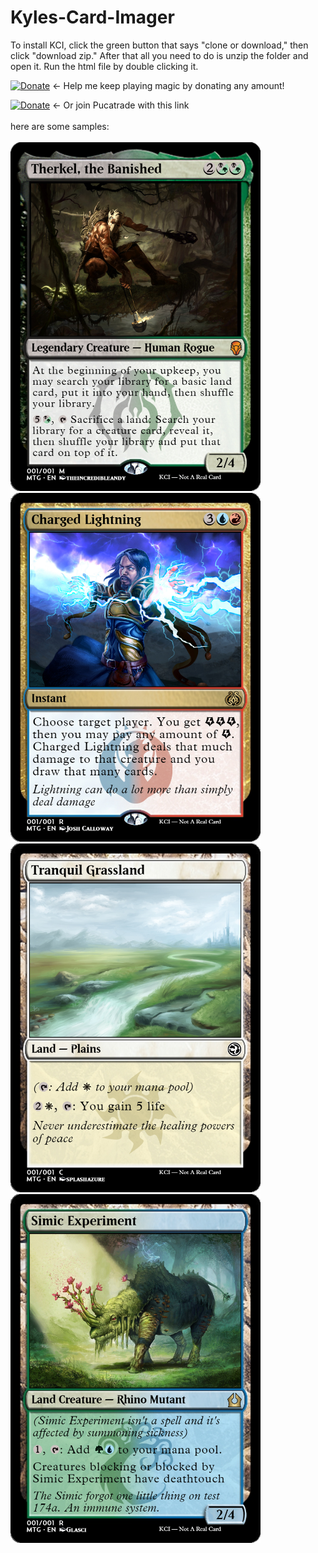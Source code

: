 # Kyles-Card-Imager
To install KCI, click the green button that says "clone or download," then click "download zip." After that all you need to do is unzip the folder and open it. Run the html file by double clicking it.


[![Donate](https://img.shields.io/badge/Donate-PayPal-blue.svg?longCache=true&style=popout)](https://www.paypal.me/kyleburtondonate
) ← Help me keep playing magic by donating any amount!


[![Donate](https://img.shields.io/badge/Join-PucaTrade-purple.svg?longCache=true&style=popout)](https://pucatrade.com/invite/gift/186748) ← Or join Pucatrade with this link
<br><br>
here are some samples:
<br><br>
<img src="sampleCards/sample-card-1.png" alt="Sample image" width="400">
<img src="sampleCards/sample-card-2.png" alt="Sample image" width="400">
<img src="sampleCards/sample-card-3.png" alt="Sample image" width="400">
<img src="sampleCards/sample-card-5.png" alt="Sample image" width="400">
